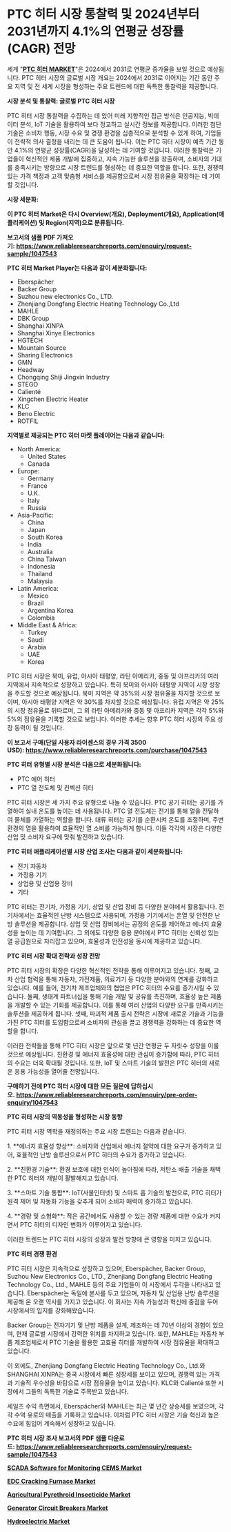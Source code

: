 <p><h1>PTC 히터 시장 통찰력 및 2024년부터 2031년까지 4.1%의 연평균 성장률(CAGR) 전망</h1></p><p>세계 "<strong><a href="https://www.reliableresearchreports.com/ptc-heaters-r1047543?utm_campaign=106&utm_medium=8&utm_source=Github&utm_content=ia&utm_term=07122024&utm_id=ptc-heaters">PTC 히터 MARKET</a></strong>"은 2024에서 2031로 연평균 증가율을 보일 것으로 예상됩니다. PTC 히터 시장의 글로벌 시장 개요는 2024에서 2031로 이어지는 기간 동안 주요 지역 및 전 세계 시장을 형성하는 주요 트렌드에 대한 독특한 통찰력을 제공합니다.</p>
<p><strong>시장 분석 및 통찰력: 글로벌 PTC 히터 시장</strong></p>
<p><p>PTC 히터 시장 통찰력을 수집하는 데 있어 미래 지향적인 접근 방식은 인공지능, 빅데이터 분석, IoT 기술을 활용하여 보다 정교하고 실시간 정보를 제공합니다. 이러한 첨단 기술은 소비자 행동, 시장 수요 및 경쟁 환경을 심층적으로 분석할 수 있게 하여, 기업들이 전략적 의사 결정을 내리는 데 큰 도움이 됩니다. 이는 PTC 히터 시장이 예측 기간 동안 4.1%의 연평균 성장률(CAGR)을 달성하는 데 기여할 것입니다. 이러한 통찰력은 기업들이 혁신적인 제품 개발에 집중하고, 지속 가능한 솔루션을 창출하며, 소비자의 기대를 충족시키는 방향으로 시장 트렌드를 형성하는 데 중요한 역할을 합니다. 또한, 경쟁력 있는 가격 책정과 고객 맞춤형 서비스를 제공함으로써 시장 점유율을 확장하는 데 기여할 것입니다.</p><a href="%7CAUTHORITHY_DOMAIN_URL%7C?utm_campaign=106&utm_medium=8&utm_source=Github&utm_content=ia&utm_term=07122024&utm_id=ptc-heaters"></a></p>
<p><strong>시장 세분화:</strong></p>
<p><strong>이 PTC 히터 Market은 다시 Overview(개요), Deployment(개요), Application(애플리케이션) 및 Region(지역)으로 분류됩니다.</strong></p>
<p><strong>보고서의 샘플 PDF 가져오기:&nbsp;<a href="https://www.reliableresearchreports.com/enquiry/request-sample/1047543?utm_campaign=106&utm_medium=8&utm_source=Github&utm_content=ia&utm_term=07122024&utm_id=ptc-heaters">https://www.reliableresearchreports.com/enquiry/request-sample/1047543</a></strong><strong></strong></p>
<p><strong>PTC 히터 Market Player는 다음과 같이 세분화됩니다:</strong></p>
<p><ul><li>Eberspächer</li><li>Backer Group</li><li>Suzhou new electronics Co., LTD.</li><li>Zhenjiang Dongfang Electric Heating Technology Co.,Ltd</li><li>MAHLE</li><li>DBK Group</li><li>Shanghai XINPA</li><li>Shanghai Xinye Electronics</li><li>HGTECH</li><li>Mountain Source</li><li>Sharing Electronics</li><li>GMN</li><li>Headway</li><li>Chongqing Shiji Jingxin Industry</li><li>STEGO</li><li>Calienté</li><li>Xingchen Electric Heater</li><li>KLC</li><li>Beno Electric</li><li>ROTFIL</li></ul></p>
<p><strong>지역별로 제공되는 PTC 히터 마켓 플레이어는 다음과 같습니다:</strong></p>
<p><ul>
    <li>
        North America:
        <ul>
            <li>United States</li>
            <li>Canada</li>
        </ul>
    </li>
    <li>
        Europe:
        <ul>
            <li>Germany</li>
            <li>France</li>
            <li>U.K.</li>
            <li>Italy</li>
            <li>Russia</li>
        </ul>
    </li>
    <li>
        Asia-Pacific:
        <ul>
            <li>China</li>
            <li>Japan</li>
            <li>South Korea</li>
            <li>India</li>
            <li>Australia</li>
            <li>China Taiwan</li>
            <li>Indonesia</li>
            <li>Thailand</li>
            <li>Malaysia</li>
        </ul>
    </li>
    <li>
        Latin America:
        <ul>
            <li>Mexico</li>
            <li>Brazil</li>
            <li>Argentina Korea</li>
            <li>Colombia</li>
        </ul>
    </li>
    <li>
        Middle East & Africa:
        <ul>
            <li>Turkey</li>
            <li>Saudi</li>
            <li>Arabia</li>
            <li>UAE</li>
            <li>Korea</li>
        </ul>
    </li>
    </ul></p>
<p><p>PTC 히터 시장은 북미, 유럽, 아시아 태평양, 라틴 아메리카, 중동 및 아프리카의 여러 지역에서 지속적으로 성장하고 있습니다. 특히 북미와 아시아 태평양 지역이 시장 성장을 주도할 것으로 예상됩니다. 북미 지역은 약 35%의 시장 점유율을 차지할 것으로 보이며, 아시아 태평양 지역은 약 30%를 차지할 것으로 예상됩니다. 유럽 지역은 약 25%의 시장 점유율로 뒤따르며, 그 외 라틴 아메리카와 중동 및 아프리카 지역은 각각 5%와 5%의 점유율을 기록할 것으로 보입니다. 이러한 추세는 향후 PTC 히터 시장의 주요 성장 동력이 될 것입니다.</p></p>
<p><strong>이 보고서 구매(단일 사용자 라이센스의 경우 가격 3500 USD):&nbsp;<a href="https://www.reliableresearchreports.com/purchase/1047543?utm_campaign=106&utm_medium=8&utm_source=Github&utm_content=ia&utm_term=07122024&utm_id=ptc-heaters">https://www.reliableresearchreports.com/purchase/1047543</a></strong></p>
<p><strong>PTC 히터 유형별 시장 분석은 다음으로 세분화됩니다:</strong></p>
<p><ul><li>PTC 에어 히터</li><li>PTC 열 전도체 및 컨벡션 히터</li></ul></p>
<p><p>PTC 히터 시장은 세 가지 주요 유형으로 나눌 수 있습니다. PTC 공기 히터는 공기를 가열하여 실내 온도를 높이는 데 사용됩니다. PTC 열 전도체는 전기를 통해 열을 전달하여 물체를 가열하는 역할을 합니다. 대류 히터는 공기를 순환시켜 온도를 조절하며, 주변 환경의 열을 활용하여 효율적인 열 소비를 가능하게 합니다. 이들 각각의 시장은 다양한 산업 및 소비자 요구에 맞춰 발전하고 있습니다.</p></p>
<p><strong>PTC 히터 애플리케이션별 시장 산업 조사는 다음과 같이 세분화됩니다:</strong></p>
<p><ul><li>전기 자동차</li><li>가정용 기기</li><li>상업용 및 산업용 장비</li><li>기타</li></ul></p>
<p><p>PTC 히터는 전기차, 가정용 기기, 상업 및 산업 장비 등 다양한 분야에서 활용됩니다. 전기차에서는 효율적인 난방 시스템으로 사용되며, 가정용 기기에서는 온열 및 안전한 난방 솔루션을 제공합니다. 상업 및 산업 장비에서는 공정의 온도를 제어하고 에너지 효율성을 높이는 데 기여합니다. 그 외에도 다양한 응용 분야에서 PTC 히터는 신뢰성 있는 열 공급원으로 자리잡고 있으며, 효율성과 안전성을 동시에 제공하고 있습니다.</p></p>
<p><strong>PTC 히터 시장 확대 전략과 성장 전망</strong></p>
<p><p>PTC 히터 시장의 확장은 다양한 혁신적인 전략을 통해 이루어지고 있습니다. 첫째, 교차 산업 협력을 통해 자동차, 가전제품, 의료기기 등 다양한 분야와의 연계를 강화하고 있습니다. 예를 들어, 전기차 제조업체와의 협업은 PTC 히터의 수요를 증가시킬 수 있습니다. 둘째, 생태계 파트너십을 통해 기술 개발 및 공유를 촉진하며, 효율성 높은 제품을 개발할 수 있는 기회를 제공합니다. 이를 통해 여러 산업의 다양한 요구를 만족시키는 솔루션을 제공하게 됩니다. 셋째, 파괴적 제품 출시 전략은 시장에 새로운 기술과 기능을 가진 PTC 히터를 도입함으로써 소비자의 관심을 끌고 경쟁력을 강화하는 데 중요한 역할을 합니다. </p><p>이러한 전략들을 통해 PTC 히터 시장은 앞으로 몇 년간 연평균 두 자릿수 성장을 이룰 것으로 예상됩니다. 친환경 및 에너지 효율성에 대한 관심이 증가함에 따라, PTC 히터의 수요는 더욱 확대될 것입니다. 또한, IoT 및 스마트 기술의 발전은 PTC 히터의 새로운 응용 가능성을 열어줄 전망입니다.</p></p>
<p><strong>구매하기 전에 PTC 히터 시장에 대한 모든 질문에 답하십시오.&nbsp;<a href="https://www.reliableresearchreports.com/enquiry/pre-order-enquiry/1047543?utm_campaign=106&utm_medium=8&utm_source=Github&utm_content=ia&utm_term=07122024&utm_id=ptc-heaters">https://www.reliableresearchreports.com/enquiry/pre-order-enquiry/1047543</a></strong><strong></strong></p>
<p><strong>PTC 히터 시장의 역동성을 형성하는 시장 동향</strong></p>
<p><p>PTC 히터 시장 역학을 재정의하는 주요 시장 트렌드는 다음과 같습니다. </p><p>1. **에너지 효율성 향상**: 소비자와 산업에서 에너지 절약에 대한 요구가 증가하고 있어, 효율적인 난방 솔루션으로서 PTC 히터의 수요가 증가하고 있습니다. </p><p>2. **친환경 기술**: 환경 보호에 대한 인식이 높아짐에 따라, 저탄소 배출 기술을 채택한 PTC 히터의 개발이 활발해지고 있습니다. </p><p>3. **스마트 기술 통합**: IoT(사물인터넷) 및 스마트 홈 기술의 발전으로, PTC 히터가 원격 제어 및 자동화 기능을 갖추게 되어 소비자 매력이 증가하고 있습니다. </p><p>4. **경량 및 소형화**: 작은 공간에서도 사용할 수 있는 경량 제품에 대한 수요가 커지면서 PTC 히터의 디자인 변화가 이루어지고 있습니다. </p><p>이러한 트렌드는 PTC 히터 시장의 성장과 발전 방향에 큰 영향을 미치고 있습니다.</p></p>
<p><strong>PTC 히터 경쟁 환경</strong></p>
<p><p>PTC 히터 시장은 지속적으로 성장하고 있으며, Eberspächer, Backer Group, Suzhou New Electronics Co., LTD., Zhenjiang Dongfang Electric Heating Technology Co., Ltd., MAHLE 등의 주요 기업들이 이 시장에서 두각을 나타내고 있습니다. Eberspächer는 독일에 본사를 두고 있으며, 자동차 및 산업용 난방 솔루션을 제공해 온 오랜 역사를 가지고 있습니다. 이 회사는 지속 가능성과 혁신에 중점을 두어 시장에서의 입지를 강화해왔습니다.</p><p>Backer Group는 전자기기 및 난방 제품을 설계, 제조하는 데 70년 이상의 경험이 있으며, 현재 글로벌 시장에서 강력한 위치를 차지하고 있습니다. 또한, MAHLE는 자동차 부품 제조업체로서 PTC 기술을 활용한 고효율 히터를 개발하여 시장 점유율을 확대하고 있습니다.</p><p>이 외에도, Zhenjiang Dongfang Electric Heating Technology Co., Ltd.와 SHANGHAI XINPA는 중국 시장에서 빠른 성장세를 보이고 있으며, 경쟁력 있는 가격과 기술적 우수성을 바탕으로 시장 점유율을 높이고 있습니다. KLC와 Calienté 또한 시장에서 그들의 독특한 기술로 주목받고 있습니다.</p><p>세일즈 수익 측면에서, Eberspächer와 MAHLE는 최근 몇 년간 상승세를 보였으며, 각각 수억 유로의 매출을 기록하고 있습니다. 이처럼 PTC 히터 시장은 기술 혁신과 높은 수요에 힘입어 계속해서 성장하고 있습니다.</p></p>
<p><strong>PTC 히터 시장 조사 보고서의 PDF 샘플 다운로드:&nbsp;<a href="https://www.reliableresearchreports.com/enquiry/request-sample/1047543?utm_campaign=106&utm_medium=8&utm_source=Github&utm_content=ia&utm_term=07122024&utm_id=ptc-heaters">https://www.reliableresearchreports.com/enquiry/request-sample/1047543</a></strong></p>
<p><strong><p><a href="https://issuu.com/reportprime-2/docs/scada-software-for-monitoring-cems-market-size-203?utm_campaign=106&utm_medium=8&utm_source=Github&utm_content=ia&utm_term=07122024&utm_id=ptc-heaters">SCADA Software for Monitoring CEMS Market</a></p><p><a href="https://issuu.com/reportprime-2/docs/edc-cracking-furnace-market-size-2030.pptx?utm_campaign=106&utm_medium=8&utm_source=Github&utm_content=ia&utm_term=07122024&utm_id=ptc-heaters">EDC Cracking Furnace Market</a></p><p><a href="https://github.com/nathandecarvalho/Market-Research-Report-List-5/blob/main/agricultural-pyrethroid-insecticide-market.md?utm_campaign=106&utm_medium=8&utm_source=Github&utm_content=ia&utm_term=07122024&utm_id=ptc-heaters">Agricultural Pyrethroid Insecticide Market</a></p><p><a href="https://github.com/DixieGrimes/Market-Research-Report-List-1/blob/main/generator-circuit-breakers-market.md?utm_campaign=106&utm_medium=8&utm_source=Github&utm_content=ia&utm_term=07122024&utm_id=ptc-heaters">Generator Circuit Breakers Market</a></p><p><a href="https://www.linkedin.com/pulse/hydroelectric-market-forecast-2024-2031-expected-expand-131-ry8wf?utm_campaign=106&utm_medium=8&utm_source=Github&utm_content=ia&utm_term=07122024&utm_id=ptc-heaters">Hydroelectric Market</a></p></strong></p>